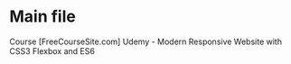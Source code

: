 # Main file

Course [FreeCourseSite.com] Udemy - Modern Responsive Website with CSS3 Flexbox and ES6
